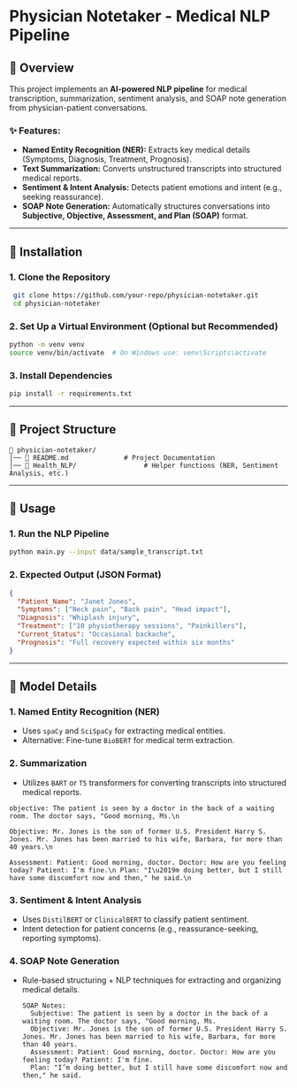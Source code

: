 # Physician Notetaker - Medical NLP Pipeline

## 📌 Overview
This project implements an **AI-powered NLP pipeline** for medical transcription, summarization, sentiment analysis, and SOAP note generation from physician-patient conversations.

### ✨ Features:
- **Named Entity Recognition (NER):** Extracts key medical details (Symptoms, Diagnosis, Treatment, Prognosis).
- **Text Summarization:** Converts unstructured transcripts into structured medical reports.
- **Sentiment & Intent Analysis:** Detects patient emotions and intent (e.g., seeking reassurance).
- **SOAP Note Generation:** Automatically structures conversations into **Subjective, Objective, Assessment, and Plan (SOAP)** format.

---

## 🚀 Installation

### **1. Clone the Repository**
```bash
 git clone https://github.com/your-repo/physician-notetaker.git
 cd physician-notetaker
```

### **2. Set Up a Virtual Environment (Optional but Recommended)**
```bash
python -m venv venv
source venv/bin/activate  # On Windows use: venv\Scripts\activate
```

### **3. Install Dependencies**
```bash
pip install -r requirements.txt
```

---

## 📂 Project Structure
```
📁 physician-notetaker/
│── 📜 README.md              # Project Documentation
│── 📁 Health_NLP/                 # Helper functions (NER, Sentiment Analysis, etc.)
```

---

## 🔧 Usage

### **1. Run the NLP Pipeline**
```bash
python main.py --input data/sample_transcript.txt
```

### **2. Expected Output (JSON Format)**
```json
{
  "Patient_Name": "Janet Jones",
  "Symptoms": ["Neck pain", "Back pain", "Head impact"],
  "Diagnosis": "Whiplash injury",
  "Treatment": ["10 physiotherapy sessions", "Painkillers"],
  "Current_Status": "Occasional backache",
  "Prognosis": "Full recovery expected within six months"
}
```

---

## 📌 Model Details

### **1. Named Entity Recognition (NER)**
- Uses `spaCy` and `SciSpaCy` for extracting medical entities.
- Alternative: Fine-tune `BioBERT` for medical term extraction.

### **2. Summarization**
- Utilizes `BART` or `T5` transformers for converting transcripts into structured medical reports.
```
objective: The patient is seen by a doctor in the back of a waiting room. The doctor says, "Good morning, Ms.\n

Objective: Mr. Jones is the son of former U.S. President Harry S. Jones. Mr. Jones has been married to his wife, Barbara, for more than 40 years.\n

Assessment: Patient: Good morning, doctor. Doctor: How are you feeling today? Patient: I'm fine.\n Plan: "I\u2019m doing better, but I still have some discomfort now and then," he said.\n
```

### **3. Sentiment & Intent Analysis**
- Uses `DistilBERT` or `ClinicalBERT` to classify patient sentiment.
- Intent detection for patient concerns (e.g., reassurance-seeking, reporting symptoms).

### **4. SOAP Note Generation**
- Rule-based structuring + NLP techniques for extracting and organizing medical details.
  ```
  SOAP Notes:
    Subjective: The patient is seen by a doctor in the back of a waiting room. The doctor says, "Good morning, Ms.
    Objective: Mr. Jones is the son of former U.S. President Harry S. Jones. Mr. Jones has been married to his wife, Barbara, for more than 40 years.
    Assessment: Patient: Good morning, doctor. Doctor: How are you feeling today? Patient: I'm fine.
    Plan: "I’m doing better, but I still have some discomfort now and then," he said.
  ```
  

